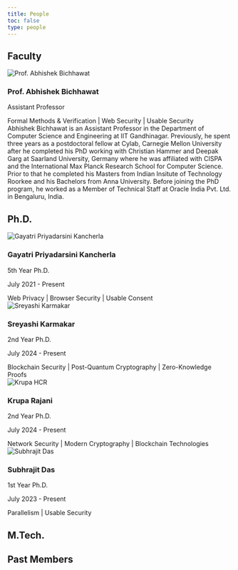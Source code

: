 ```yaml
---
title: People
toc: false
type: people
---
```


<div class="people-section">

<!-- Faculty Section -->
<div class="category-section">
<h2 class="category-title">Faculty</h2>
<div class="faculty-grid">
<div class="person-card faculty-card" style="cursor: pointer; position: relative;">
  <a href="https://iitgn-fuss.github.io/people/abhishek" target="_blank" style="position: absolute; inset: 0; z-index: 1; opacity: 0;" aria-label="Prof. Abhishek Bichhawat's homepage"></a>
  <div class="person-content" style="position: relative; z-index: 2; pointer-events: none;">
    <img src="../images/people/abhishek.jpg" alt="Prof. Abhishek Bichhawat" class="person-image">
    <div class="person-info">
      <h3 class="person-name">Prof. Abhishek Bichhawat</h3>
      <p class="person-title">Assistant Professor</p>
      <div class="research-focus-phrases">
        <span>Formal Methods & Verification</span>
        <span class="research-focus-separator">|</span>
        <span>Web Security</span>
        <span class="research-focus-separator">|</span>
        <span>Usable Security</span>
      </div>
      <div class="person-bio" style="position: relative; z-index: 2; pointer-events: none;">
        Abhishek Bichhawat is an Assistant Professor in the Department of Computer Science and Engineering at IIT Gandhinagar. Previously, he spent three years as a postdoctoral fellow at Cylab, Carnegie Mellon University after he completed his PhD working with Christian Hammer and Deepak Garg at Saarland University, Germany where he was affiliated with CISPA and the International Max Planck Research School for Computer Science. Prior to that he completed his Masters from Indian Insitute of Technology Roorkee and his Bachelors from Anna University. Before joining the PhD program, he worked as a Member of Technical Staff at Oracle India Pvt. Ltd. in Bengaluru, India.
      </div>
    </div>
  </div>
</div>
</div>
</div>

<!-- Ph.D. Section -->
<div class="category-section">
<h2 class="category-title">Ph.D.</h2>
<div class="people-grid">
<div class="person-card" style="cursor: pointer; position: relative;">
  <a href="https://sites.google.com/view/gayatri-priyadarsini/home" target="_blank" style="position: absolute; inset: 0; z-index: 1; opacity: 0;" aria-label="Gayatri Priyadarsini Kancherla's homepage"></a>
  <div class="person-content" style="position: relative; z-index: 2; pointer-events: none;">
    <img src="../images/people/gayatri.jpg" alt="Gayatri Priyadarsini Kancherla" class="person-image">
    <div class="person-info">
      <h3 class="person-name">Gayatri Priyadarsini Kancherla</h3>
      <p class="person-title">5th Year Ph.D.</p>
      <p class="person-period">July 2021 - Present</p>
      <div class="research-focus-phrases">
        <span>Web Privacy</span>
        <span class="research-focus-separator">|</span>
        <span>Browser Security</span>
        <span class="research-focus-separator">|</span>
        <span>Usable Consent</span>
      </div>
    </div>
  </div>
</div>

<div class="person-card" style="cursor: pointer; position: relative;">
  <a href="https://www.linkedin.com/in/sreyashi-karmakar/" target="_blank" style="position: absolute; inset: 0; z-index: 1; opacity: 0;" aria-label="Sreyashi Karmakar's homepage"></a>
  <div class="person-content" style="position: relative; z-index: 2; pointer-events: none;">
    <img src="../images/people/sreyashi.jpg" alt="Sreyashi Karmakar" class="person-image">
    <div class="person-info">
      <h3 class="person-name">Sreyashi Karmakar</h3>
      <p class="person-title">2nd Year Ph.D.</p>
      <p class="person-period">July 2024 - Present</p>
      <div class="research-focus-phrases">
        <span>Blockchain Security</span>
        <span class="research-focus-separator">|</span>
        <span>Post-Quantum Cryptography</span>
        <span class="research-focus-separator">|</span>
        <span>Zero-Knowledge Proofs</span>
      </div>
    </div>
  </div>
</div>

<div class="person-card" style="cursor: pointer; position: relative;">
  <a href="mailto:krupa.shah@iitgn.ac.in" style="position: absolute; inset: 0; z-index: 1; opacity: 0;" aria-label="Email Krupa Rajani"></a>
  <div class="person-content" style="position: relative; z-index: 2; pointer-events: none;">
    <img src="../images/people/default-avatar.svg" alt="Krupa HCR" class="person-image">
    <div class="person-info">
      <h3 class="person-name">Krupa Rajani</h3>
      <p class="person-title">2nd Year Ph.D.</p>
      <p class="person-period">July 2024 - Present</p>
      <div class="research-focus-phrases">
        <span>Network Security</span>
        <span class="research-focus-separator">|</span>
        <span>Modern Cryptography</span>
        <span class="research-focus-separator">|</span>
        <span>Blockchain Technologies</span>
      </div>
    </div>
  </div>
</div>

<div class="person-card" style="cursor: pointer; position: relative;">
  <a href="https://iitgn-fuss.github.io/people/subhrajit/" target="_blank" style="position: absolute; inset: 0; z-index: 1; opacity: 0;" aria-label="Subhrajit Das's homepage"></a>
  <div class="person-content" style="position: relative; z-index: 2; pointer-events: none;">
    <img src="../images/people/subhrajit.jpg" alt="Subhrajit Das" class="person-image">
    <div class="person-info">
      <h3 class="person-name">Subhrajit Das</h3>
      <p class="person-title">1st Year Ph.D.</p>
      <p class="person-period">July 2023 - Present</p>
      <div class="research-focus-phrases">
        <span>Parallelism</span>
        <span class="research-focus-separator">|</span>
        <span>Usable Security</span>
      </div>
    </div>
  </div>
</div>
</div>
</div>

<!-- M.Tech. Section -->
<div class="category-section">
<h2 class="category-title">M.Tech.</h2>
<div class="people-grid">
<!-- Add M.Tech. here -->

</div>
</div>

<!-- B.Tech. Section
<div class="category-section">
<h2 class="category-title">B.Tech.</h2>
<div class="people-grid">
<!-- Add B.Tech. here -->
<!-- </div>
</div> --> 

<!-- JRF Section
<div class="category-section">
<h2 class="category-title">JRF</h2>
<div class="people-grid">
<!-- Add JRF here -->
<!-- </div> -->

<!-- Past Members Section -->
<div class="category-section">
<h2 class="category-title">Past Members</h2>
<div class="people-grid">
<!-- Add past members here -->
</div>
</div>

</div>
